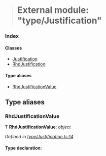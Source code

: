 > # External module: "type/Justification"

### Index

#### Classes

* [Justification](../classes/_type_justification_.justification.md)
* [RhdJustification](../classes/_type_justification_.rhdjustification.md)

#### Type aliases

* [RhdJustificationValue](_type_justification_.md#rhdjustificationvalue)

## Type aliases

###  RhdJustificationValue

Ƭ **RhdJustificationValue**: *object*

*Defined in [type/Justification.ts:14](https://github.com/polkadot-js/api/blob/cc4e0c8/packages/types/src/type/Justification.ts#L14)*

#### Type declaration:
